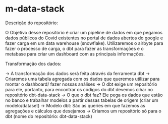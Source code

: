 # m-data-stack

Descrição do repositório:

O Objetivo desse repositório é criar um pipeline de dados em que pegamos dados públicos do Covid existentes no portal de dados abertos do google e fazer carga em um data warehouse (snowflake).
Utilizaremos o airbyte para fazer o processo de carga, o dbt para fazer as transformações e o metabase para criar um dashboard com as principais informações.


Transformação dos dados:

-> A transformação dos dados será feita através da ferramenta dbt
-> Criaremos uma tabela agregada com os dados que queremos utilizar para montar o dashboard/ fazer nossas análises
-> O dbt exige um repositório para ele, portanto, para encontrar os códigos do dbt devemos olhar no repositório dbt-data-stack
-> O que o dbt faz? Ele pega os dados que estão no banco e trabalhar modelos a partir dessas tabelas de origem (criar um modelo/dataset)
-> Modelo dbt: São as queries em que fazemos as agregações e cálculos que desejamos
-> Criamos um repositório só para o dbt (nome do repositório: dbt-data-stack)